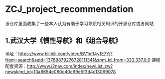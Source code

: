 # ZCJ_project_recommendation
该仓库里面收集了一些本人认为有助于学习导航相关知识的开源仓库或者网站

## 1.武汉大学《惯性导航》和《组合导航》
地址：https://www.bilibili.com/video/BV1nR4y1E7Yj?from=search&seid=13789879276728111341&spm_id_from=333.337.0.0
课程配套资源：http://www.i2nav.com/index/newList_zw?newskind_id=13a8654e060c40c69e5f3d4c13069078
